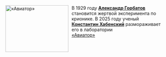 <!--2025-03-07 11:00:09-->
<div class="yb">
  <div class="rss smaller1 kino_kino"><a href="https://www.kino-teatr.ru/video/47156/" title="«Авиатор»"><img src="https://www.kino-teatr.ru/video/6/5/47156/poster.jpg" width="196" height="147" align="left" hspace="5" style="margin: 0px 10px 0px 5px" alt="«Авиатор»"/></a>В 1929 году <a href=https://www.kino-teatr.ru/kino/acter/m/ros/384283/bio/ target=_blank><strong>Александр Горбатов</strong></a> становится жертвой эксперимента по крионике. В 2025 году ученый <a href=https://www.kino-teatr.ru/kino/acter/m/ros/4570/bio/ target=_blank><strong>Константин Хабенский</strong></a> размораживает его в лаборатории <br><a class="light" href="https://www.kino-teatr.ru/video/47156/">«Авиатор»</a></div>
</div>
